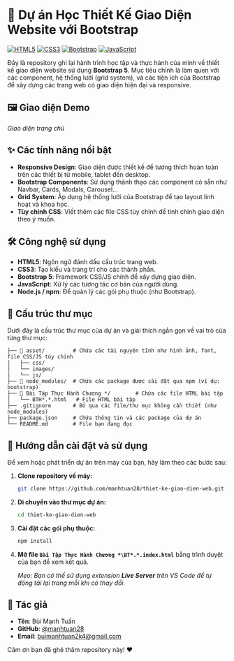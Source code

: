 # 🚀 Dự án Học Thiết Kế Giao Diện Website với Bootstrap

[![HTML5](https://img.shields.io/badge/HTML5-E34F26?style=for-the-badge&logo=html5&logoColor=white)](https://developer.mozilla.org/en-US/docs/Web/HTML)
[![CSS3](https://img.shields.io/badge/CSS3-1572B6?style=for-the-badge&logo=css3&logoColor=white)](https://developer.mozilla.org/en-US/docs/Web/CSS)
[![Bootstrap](https://img.shields.io/badge/Bootstrap-7952B3?style=for-the-badge&logo=bootstrap&logoColor=white)](https://getbootstrap.com/)
[![JavaScript](https://img.shields.io/badge/JavaScript-F7DF1E?style=for-the-badge&logo=javascript&logoColor=black)](https://developer.mozilla.org/en-US/docs/Web/JavaScript)

Đây là repository ghi lại hành trình học tập và thực hành của mình về thiết kế giao diện website sử dụng **Bootstrap 5**. Mục tiêu chính là làm quen với các component, hệ thống lưới (grid system), và các tiện ích của Bootstrap để xây dựng các trang web có giao diện hiện đại và responsive.

## 🖼️ Giao diện Demo

*Giao diện trang chủ*

## ✨ Các tính năng nổi bật

- **Responsive Design**: Giao diện được thiết kế để tương thích hoàn toàn trên các thiết bị từ mobile, tablet đến desktop.
- **Bootstrap Components**: Sử dụng thành thạo các component có sẵn như Navbar, Cards, Modals, Carousel...
- **Grid System**: Áp dụng hệ thống lưới của Bootstrap để tạo layout linh hoạt và khoa học.
- **Tùy chỉnh CSS**: Viết thêm các file CSS tùy chỉnh để tinh chỉnh giao diện theo ý muốn.

## 🛠️ Công nghệ sử dụng

- **HTML5**: Ngôn ngữ đánh dấu cấu trúc trang web.
- **CSS3**: Tạo kiểu và trang trí cho các thành phần.
- **Bootstrap 5**: Framework CSS/JS chính để xây dựng giao diện.
- **JavaScript**: Xử lý các tương tác cơ bản của người dùng.
- **Node.js / npm**: Để quản lý các gói phụ thuộc (như Bootstrap).

## 📂 Cấu trúc thư mục

Dưới đây là cấu trúc thư mục của dự án và giải thích ngắn gọn về vai trò của từng thư mục:

```
├── 📁 asset/         # Chứa các tài nguyên tĩnh như hình ảnh, font, file CSS/JS tùy chỉnh
│   ├── css/
│   └── images/
|   └── js/
├── 📁 node_modules/  # Chứa các package được cài đặt qua npm (ví dụ: bootstrap)
├── 📁 Bài Tập Thực Hành Chương */        # Chứa các file HTML bài tập
│   └── BTH*.*.html   # File HTML bài tập
├── .gitignore       # Bỏ qua các file/thư mục không cần thiết (như node_modules)
├── package.json     # Chứa thông tin và các package của dự án
└── README.md        # File bạn đang đọc
```

## 🚀 Hướng dẫn cài đặt và sử dụng

Để xem hoặc phát triển dự án trên máy của bạn, hãy làm theo các bước sau:

1.  **Clone repository về máy:**
    ```bash
    git clone https://github.com/manhtuan28/thiet-ke-giao-dien-web.git
    ```

2.  **Di chuyển vào thư mục dự án:**
    ```bash
    cd thiet-ke-giao-dien-web
    ```

3.  **Cài đặt các gói phụ thuộc:**
    ```bash
    npm install
    ```

4.  **Mở file `Bài Tập Thực Hành Chương *\BT*.*.index.html`** bằng trình duyệt của bạn để xem kết quả.

    *Mẹo: Bạn có thể sử dụng extension **Live Server** trên VS Code để tự động tải lại trang mỗi khi có thay đổi.*

## 👤 Tác giả

* **Tên**: Bùi Mạnh Tuấn
* **GitHub**: [@manhtuan28](https://github.com/manhtuan28/])
* **Email**: buimanhtuan2k4@gmail.com

Cảm ơn bạn đã ghé thăm repository này! ❤️